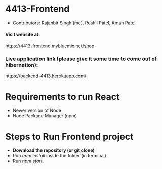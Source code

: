 # 4413-Frontend

- Contributors: Rajanbir Singh (me), Rushil Patel, Aman Patel

#### Visit website at:
  
  https://4413-frontend.mybluemix.net/shop

### Live application link (please give it some time to come out of hibernation):

  https://backend-4413.herokuapp.com/
  
  <h1>Requirements to run React</h1>
  <ul>
  <li>Newer version of Node</li>
  <li>Node Package Manager (npm) </li>
  </ul>
  
  
<h1>Steps to Run Frontend project</h1>
<ul>
  <li><b>Download the repository (or git clone)</b> </li>
  <li>Run <em>npm install</em> inside the folder (in terminal)</li>
  <li>Run <em>npm start</em>.</li>
</ul>
